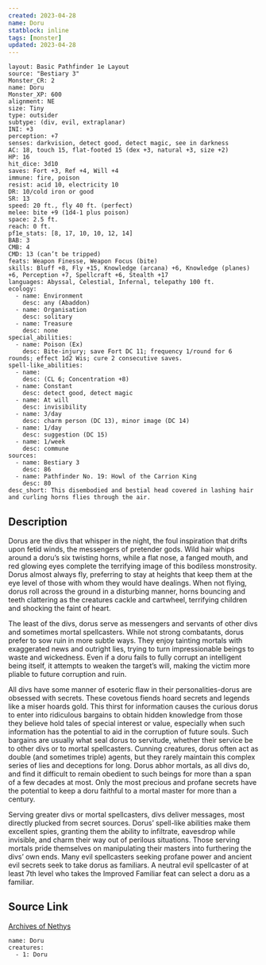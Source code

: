 ```yaml
---
created: 2023-04-28
name: Doru
statblock: inline
tags: [monster]
updated: 2023-04-28
---
```

```statblock
layout: Basic Pathfinder 1e Layout
source: "Bestiary 3"
Monster_CR: 2
name: Doru
Monster_XP: 600
alignment: NE
size: Tiny
type: outsider
subtype: (div, evil, extraplanar)
INI: +3
perception: +7
senses: darkvision, detect good, detect magic, see in darkness
AC: 18, touch 15, flat-footed 15 (dex +3, natural +3, size +2)
HP: 16
hit_dice: 3d10
saves: Fort +3, Ref +4, Will +4
immune: fire, poison
resist: acid 10, electricity 10
DR: 10/cold iron or good
SR: 13
speed: 20 ft., fly 40 ft. (perfect)
melee: bite +9 (1d4-1 plus poison)
space: 2.5 ft.
reach: 0 ft.
pf1e_stats: [8, 17, 10, 10, 12, 14]
BAB: 3
CMB: 4
CMD: 13 (can’t be tripped)
feats: Weapon Finesse, Weapon Focus (bite)
skills: Bluff +8, Fly +15, Knowledge (arcana) +6, Knowledge (planes) +6, Perception +7, Spellcraft +6, Stealth +17
languages: Abyssal, Celestial, Infernal, telepathy 100 ft.
ecology:
  - name: Environment
    desc: any (Abaddon)
  - name: Organisation
    desc: solitary
  - name: Treasure
    desc: none
special_abilities:
  - name: Poison (Ex)
    desc: Bite-injury; save Fort DC 11; frequency 1/round for 6 rounds; effect 1d2 Wis; cure 2 consecutive saves.
spell-like_abilities:
  - name:
    desc: (CL 6; Concentration +8)
  - name: Constant
    desc: detect good, detect magic
  - name: At will
    desc: invisibility
  - name: 3/day
    desc: charm person (DC 13), minor image (DC 14)
  - name: 1/day
    desc: suggestion (DC 15)
  - name: 1/week
    desc: commune
sources:
  - name: Bestiary 3
    desc: 86
  - name: Pathfinder No. 19: Howl of the Carrion King
    desc: 80
desc_short: This disembodied and bestial head covered in lashing hair and curling horns flies through the air.
```
## Description
Dorus are the divs that whisper in the night, the foul inspiration that drifts upon fetid winds, the messengers of pretender gods. Wild hair whips around a doru’s six twisting horns, while a flat nose, a fanged mouth, and red glowing eyes complete the terrifying image of this bodiless monstrosity. Dorus almost always fly, preferring to stay at heights that keep them at the eye level of those with whom they would have dealings. When not flying, dorus roll across the ground in a disturbing manner, horns bouncing and teeth clattering as the creatures cackle and cartwheel, terrifying children and shocking the faint of heart.

The least of the divs, dorus serve as messengers and servants of other divs and sometimes mortal spellcasters. While not strong combatants, dorus prefer to sow ruin in more subtle ways. They enjoy tainting mortals with exaggerated news and outright lies, trying to turn impressionable beings to waste and wickedness. Even if a doru fails to fully corrupt an intelligent being itself, it attempts to weaken the target’s will, making the victim more pliable to future corruption and ruin.

All divs have some manner of esoteric flaw in their personalities-dorus are obsessed with secrets. These covetous fiends hoard secrets and legends like a miser hoards gold. This thirst for information causes the curious dorus to enter into ridiculous bargains to obtain hidden knowledge from those they believe hold tales of special interest or value, especially when such information has the potential to aid in the corruption of future souls. Such bargains are usually what seal dorus to servitude, whether their service be to other divs or to mortal spellcasters. Cunning creatures, dorus often act as double (and sometimes triple) agents, but they rarely maintain this complex series of lies and deceptions for long. Dorus abhor mortals, as all divs do, and find it difficult to remain obedient to such beings for more than a span of a few decades at most. Only the most precious and profane secrets have the potential to keep a doru faithful to a mortal master for more than a century.

Serving greater divs or mortal spellcasters, divs deliver messages, most directly plucked from secret sources. Dorus’ spell-like abilities make them excellent spies, granting them the ability to infiltrate, eavesdrop while invisible, and charm their way out of perilous situations. Those serving mortals pride themselves on manipulating their masters into furthering the divs’ own ends. Many evil spellcasters seeking profane power and ancient evil secrets seek to take dorus as familiars. A neutral evil spellcaster of at least 7th level who takes the Improved Familiar feat can select a doru as a familiar.
## Source Link
[Archives of Nethys](https://aonprd.com/MonsterDisplay.aspx?ItemName=Doru)
```encounter-table
name: Doru
creatures:
  - 1: Doru
```
